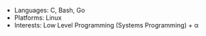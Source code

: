

<!--
**vilroi/vilroi** is a ✨ _special_ ✨ repository because its `README.md` (this file) appears on your GitHub profile.

Here are some ideas to get you started:

- 🔭 I’m currently working on ...
- 🌱 I’m currently learning ...
- 👯 I’m looking to collaborate on ...
- 🤔 I’m looking for help with ...
- 💬 Ask me about ...
- 📫 How to reach me: ...
- 😄 Pronouns: ...
- ⚡ Fun fact: ...
-->

- Languages: C, Bash, Go
- Platforms: Linux
- Interests: Low Level Programming (Systems Programming) + α
<!--- Profile Art Work By: [NIRA](https://www.pixiv.net/en/artworks/91737451)-->
